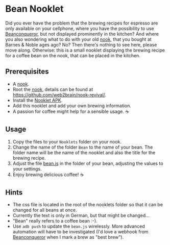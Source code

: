 # Bean Nooklet
Did you ever have the problem that the brewing recipes for espresso are only available on your cellphone, where you have the possibility to use [Beanconqueror](https://github.com/graphefruit/Beanconqueror), but not displayed prominently in the kitchen? And where you also wondering what to do with your old [nook](https://en.wikipedia.org/wiki/Barnes_%26_Noble_Nook_1st_Edition), that you bought at Barnes & Noble ages ago?
No? Then there's nothing to see here, please move along.
Otherwise: this is a small nooklet displaying the brewing recipe for a coffee bean on the nook, that can be placed in the kitchen.

## Prerequisites
* A [nook](https://en.wikipedia.org/wiki/Barnes_%26_Noble_Nook_1st_Edition).
* Root the [nook](https://en.wikipedia.org/wiki/Barnes_%26_Noble_Nook_1st_Edition), details can be found at https://github.com/web2brain/nook-revival/.
* Install the [Nooklet APK](https://github.com/web2brain/nook-revival/blob/master/apks/nooklet.apk).
* Add this nooklet and add your own brewing information.
* A passion for coffee might help for a sensible usage. :coffee:

## Usage
1. Copy the files to your `Nooklets` folder on your nook.
1. Change the name of the folder `Bean` to the name of your bean. The folder name will be the name of the nooklet and also the title for the brewing recipe.
1. Adjust the file [bean.js](Beans/bean.js) in the folder of your bean, adjusting the values to your settings.
1. Enjoy brewing delicious coffee! :coffee:

## Hints
- The css file is located in the root of the nooklets folder so that it can be changed for all beans at once.
- Currently the text is only in German, but that might be changed...
- "Bean" really refers to a coffee bean :-).
- Use `adb push` to update the `bean.js` wirelessly. More advanced automation will have to be investigated (I'd love a webhook from [Beanconqueror](https://github.com/graphefruit/Beanconqueror) when I mark a brew as "best brew").